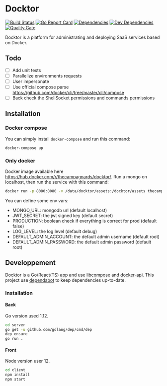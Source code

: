 # Docktor

[![Build Status](https://travis-ci.org/thecampagnards/docktor.svg?branch=master)](https://travis-ci.org/thecampagnards/docktor)
[![Go Report Card](https://goreportcard.com/badge/github.com/thecampagnards/docktor)](https://goreportcard.com/report/github.com/thecampagnards/docktor)
[![Dependencies](https://david-dm.org/thecampagnards/docktor/status.svg?path=client)](https://david-dm.org/thecampagnards/docktor?path=client&view=list)
[![Dev Dependencies](https://david-dm.org/thecampagnards/docktor/dev-status.svg?path=client)](https://david-dm.org/thecampagnards/docktor?path=client&type=dev&view=list)
[![Quality Gate](https://sonarcloud.io/api/project_badges/measure?project=thecampagnards_docktor&metric=alert_status)](https://sonarcloud.io/dashboard/index/thecampagnards_docktor)

Docktor is a platform for administrating and deploying SaaS services based on Docker.

## Todo

- [ ] Add unit tests
- [ ] Parallelize environments requests
- [ ] User impersonate
- [ ] Use official compose parse <https://github.com/docker/cli/tree/master/cli/compose>
- [ ] Back check the ShellSocket permissions and commands permissions

## Installation

### Docker compose

You can simply install `docker-compose` and run this command:

```sh
docker-compose up
```

### Only docker

Docker image available here <https://hub.docker.com/r/thecampagnards/docktor/>.
Run a mongo on localhost, then run the service with this command:

```sh
docker run -p 8080:8080 -v /data/docktor/assets:/docktor/assets thecampagnards/docktor
```

You can define some env vars:

- MONGO_URL: mongodb url (default localhost)
- JWT_SECRET: the jwt signed key (default secret)
- PRODUCTION: boolean check if everything is correct for prod (default false)
- LOG_LEVEL: the log level (default debug)
- DEFAULT_ADMIN_ACCOUNT: the default admin username (default root)
- DEFAULT_ADMIN_PASSWORD: the default admin password (default root)

## Developpement

Docktor is a Go/React(TS) app and use [libcompose](https://github.com/docker/libcompose) and [docker-api](https://github.com/moby/moby). This project use [dependabot](https://dependabot.com/) to keep dependencies up-to-date.

### Installation

#### Back

Go version used 1.12.

```bash
cd server
go get -u github.com/golang/dep/cmd/dep
dep ensure
go run .
```

#### Front

Node version user 12.

```bash
cd client
npm install
npm start
```
